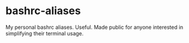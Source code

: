 # bashrc-aliases
My personal bashrc aliases. Useful. Made public for anyone interested in simplifying their terminal usage.
